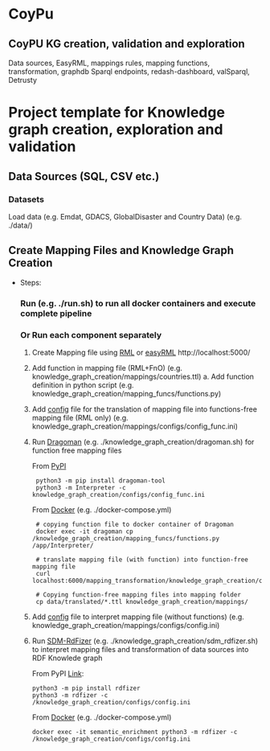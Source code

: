 # CoyPu
## CoyPU KG creation, validation and exploration
Data sources, EasyRML, mappings rules, mapping functions, transformation, graphdb
Sparql endpoints, redash-dashboard, valSparql, Detrusty

# Project template for Knowledge graph creation, exploration and validation

## Data Sources (SQL, CSV etc.)

### Datasets

Load data (e.g. Emdat, GDACS, GlobalDisaster and Country Data) (e.g. ./data/)


## Create Mapping Files and Knowledge Graph Creation 

 * Steps:
    
    ### Run (e.g. ./run.sh) to run all docker containers and execute complete pipeline 
   
    ### Or Run each component separately

      1. Create Mapping file using [RML](https://rml.io/specs/rml/) or [easyRML](https://github.com/SDM-TIB/easyRML) http://localhost:5000/
      2. Add function in mapping file (RML+FnO) (e.g. knowledge_graph_creation/mappings/countries.ttl)
         a. Add function definition in python script (e.g. knowledge_graph_creation/mapping_funcs/functions.py)
      3. Add [config]((https://github.com/SDM-TIB/Dragoman)) file for the translation of mapping file into functions-free mapping file (RML only)
         (e.g. knowledge_graph_creation/mappings/configs/config_func.ini)
      4. Run [Dragoman](https://github.com/SDM-TIB/Dragoman) (e.g. ./knowledge_graph_creation/dragoman.sh) for function free mapping files 
         
         From [PyPI](https://pypi.org/project/dragoman-tool/)
         ```
          python3 -m pip install dragoman-tool
          python3 -m Interpreter -c knowledge_graph_creation/configs/config_func.ini

         ```
         
         From [Docker](https://hub.docker.com/repository/docker/sdmtib/dragoman) (e.g. ./docker-compose.yml)
         ```
          # copying function file to docker container of Dragoman
          docker exec -it dragoman cp /knowledge_graph_creation/mapping_funcs/functions.py /app/Interpreter/

          # translate mapping file (with function) into function-free mapping file
          curl localhost:6000/mapping_transformation/knowledge_graph_creation/configs/config_func.ini
          
          # Copying function-free mapping files into mapping folder
          cp data/translated/*.ttl knowledge_graph_creation/mappings/
         ```
      5. Add [config](https://github.com/SDM-TIB/SDM-RDFizer/wiki/The-Parameters-of-the-Configuration-file) file to interpret mapping file (without functions) (e.g. knowledge_graph_creation/mappings/configs/config.ini)
      6. Run [SDM-RdFizer](https://github.com/SDM-TIB/SDM-RDFizer) (e.g. ./knowledge_graph_creation/sdm_rdfizer.sh) to interpret mapping files and transformation of data sources into RDF Knowlede graph
          
          From PyPI [Link](https://pypi.org/project/rdfizer/):
          ```
          python3 -m pip install rdfizer
          python3 -m rdfizer -c /knowledge_graph_creation/configs/config.ini
          ```
          
          From [Docker](https://github.com/SDM-TIB/SDM-RDFizer/wiki/Install&Run) (e.g. ./docker-compose.yml)
          ```
          docker exec -it semantic_enrichment python3 -m rdfizer -c /knowledge_graph_creation/configs/config.ini

          ```





